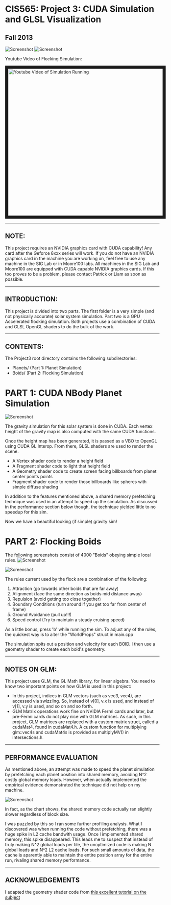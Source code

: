 CIS565: Project 3: CUDA Simulation and GLSL Visualization
===
Fall 2013
---

![Screenshot](/Renders/PlanetSim.JPG "Solar System")
![Screenshot](/Renders/Boids1.JPG "Flocking Simulation")

Youtube Video of Flocking Simulation:
<dl>
<a href="http://www.youtube.com/watch?v=4-spqjG-MD8" target="_blank"><img src="http://img.youtube.com/vi/4-spqjG-MD8/0.jpg" 
alt="Youtube Video of Simulation Running" width="640" height="480" border="10" /></a>
</dl>

---
NOTE:
---
This project requires an NVIDIA graphics card with CUDA capability! Any card
after the Geforce 8xxx series will work. If you do not have an NVIDIA graphics
card in the machine you are working on, feel free to use any machine in the SIG
Lab or in Moore100 labs. All machines in the SIG Lab and Moore100 are equipped
with CUDA capable NVIDIA graphics cards. If this too proves to be a problem,
please contact Patrick or Liam as soon as possible.

---
INTRODUCTION:
---
This project is divided into two parts. The first folder is a very simple (and not physically accurate) solar system simulation. 
Part two is a GPU Accelerated flocking simulation. Both projects use a combination of CUDA and GLSL OpenGL shaders to do the bulk of the work.


---
CONTENTS:
---
The Project3 root directory contains the following subdirectories:

 *  Planets/ (Part 1: Planet Simulation)
 *  Boids/ (Part 2: Flocking Simulation)


PART 1: CUDA NBody Planet Simulation
===

![Screenshot](/Renders/PlanetSim.JPG "Solar System")

The gravity simulation for this solar system is done in CUDA. 
Each vertex height of the gravity map is also computed with the same CUDA functions.

Once the height map has been generated, it is passed as a VBO to OpenGL using CUDA GL Interop. 
From there, GLSL shaders are used to render the scene.

 *  A Vertex shader code to render a height field
 *  A Fragment shader code to light that height field
 *  A Geometry shader code to create screen facing billboards from planet center points points
 *  Fragment shader code to render those billboards like spheres with simple diffuse shading

In addition to the features mentioned above, a shared memory prefetching technique was used in an attempt to speed up the simulation.
As discussed in the performance section below though, the technique yielded little to no speedup for this sim.

Now we have a beautiful looking (if simple) gravity sim!


PART 2: Flocking Boids
===

The following screenshots consist of 4000 "Boids" obeying simple local rules.
![Screenshot](/Renders/Boids2.JPG "Flocking Simulation")

![Screenshot](/Renders/Boids3.JPG "Flocking Simulation")

The rules current used by the flock are a combination of the following:
1. Attraction (go towards other boids that are far away)
2. Alignment (face the same direction as boids mid distance away)
3. Repulsion (avoid getting too close together)
4. Boundary Conditions (turn around if you get too far from center of frame)
5. Ground Avoidance (pull up!!!)
6. Speed control (Try to maintain a steady cruising speed)

As a little bonus, press 'b' while running the sim.
To adjust any of the rules, the quickest way is to alter the "WorldProps" struct in main.cpp

The simulation spits out a position and velocity for each BOID. I then use a geometry shader to create each boid's geometry.


---
NOTES ON GLM:
---
This project uses GLM, the GL Math library, for linear algebra. You need to
know two important points on how GLM is used in this project:

* In this project, indices in GLM vectors (such as vec3, vec4), are accessed
  via swizzling. So, instead of v[0], v.x is used, and instead of v[1], v.y is
  used, and so on and so forth.
* GLM Matrix operations work fine on NVIDIA Fermi cards and later, but
  pre-Fermi cards do not play nice with GLM matrices. As such, in this project,
  GLM matrices are replaced with a custom matrix struct, called a cudaMat4, found
  in cudaMat4.h. A custom function for multiplying glm::vec4s and cudaMat4s is
  provided as multiplyMV() in intersections.h.


---
PERFORMANCE EVALUATION
---
As mentioned above, an attempt was made to speed the planet simulation by prefetching each planet position into shared memory, avoiding N^2 costly global memory loads.
However, when actually implemented the empirical evidence demonstrated the technique did not help on my machine.

![Screenshot](/Renders/BlockSize_PrefetchChart.JPG "Performance Evaluation")

In fact, as the chart shows, the shared memory code actually ran slightly slower regardless of block size.

I was puzzled by this so I ran some further profiling analysis. What I discovered was when running the code without prefetching, there was a huge spike in L2 cache bandwith usage. Once I implemented shared memory, this spike disappeared. 
This leads me to suspect that instead of truly making N^2 global loads per tile, the unoptimized code is making N global loads and N^2 L2 cache loads. 
For such small amounts of data, the cache is aparently able to maintain the entire position array for the entire run, rivaling shared memory performance.


---
ACKNOWLEDGEMENTS
---
I adapted the geometry shader code from [this excellent tutorial on the subject](http://ogldev.atspace.co.uk/www/tutorial27/tutorial27.html)
